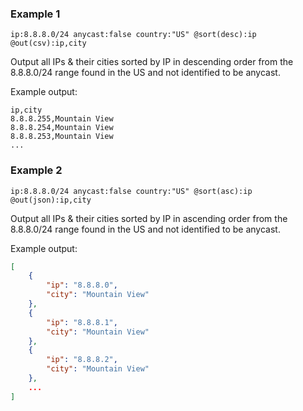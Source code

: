 ### 

### Example 1

```
ip:8.8.8.0/24 anycast:false country:"US" @sort(desc):ip @out(csv):ip,city
```

Output all IPs & their cities sorted by IP in descending order from the
8.8.8.0/24 range found in the US and not identified to be anycast.

Example output:

```csv
ip,city
8.8.8.255,Mountain View
8.8.8.254,Mountain View
8.8.8.253,Mountain View
...
```

### Example 2

```
ip:8.8.8.0/24 anycast:false country:"US" @sort(asc):ip @out(json):ip,city
```

Output all IPs & their cities sorted by IP in ascending order from the
8.8.8.0/24 range found in the US and not identified to be anycast.

Example output:

```json
[
    {
        "ip": "8.8.8.0",
        "city": "Mountain View"
    },
    {
        "ip": "8.8.8.1",
        "city": "Mountain View"
    },
    {
        "ip": "8.8.8.2",
        "city": "Mountain View"
    },
    ...
]
```
